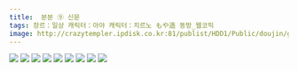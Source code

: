 ```yaml
---
title:  분분 ⑨ 신문
tags: 장르：일상 캐릭터：아야 캐릭터：치르노 もや造 동방_웹코믹
image: http://crazytempler.ipdisk.co.kr:81/publist/HDD1/Public/doujin/ghap/5550/001.jpg
---
```

<img src="http://crazytempler.ipdisk.co.kr:81/publist/HDD1/Public/doujin/ghap/5550/001.jpg">
<img src="http://crazytempler.ipdisk.co.kr:81/publist/HDD1/Public/doujin/ghap/5550/002.jpg">
<img src="http://crazytempler.ipdisk.co.kr:81/publist/HDD1/Public/doujin/ghap/5550/003.jpg">
<img src="http://crazytempler.ipdisk.co.kr:81/publist/HDD1/Public/doujin/ghap/5550/004.jpg">
<img src="http://crazytempler.ipdisk.co.kr:81/publist/HDD1/Public/doujin/ghap/5550/005.jpg">
<img src="http://crazytempler.ipdisk.co.kr:81/publist/HDD1/Public/doujin/ghap/5550/006.jpg">
<img src="http://crazytempler.ipdisk.co.kr:81/publist/HDD1/Public/doujin/ghap/5550/007.jpg">
<img src="http://crazytempler.ipdisk.co.kr:81/publist/HDD1/Public/doujin/ghap/5550/008.jpg">
<img src="http://crazytempler.ipdisk.co.kr:81/publist/HDD1/Public/doujin/ghap/5550/009.jpg">
